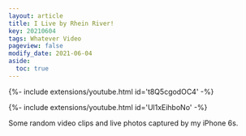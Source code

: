 ```yaml
---
layout: article
title: I Live by Rhein River! 
key: 20210604
tags: Whatever Video
pageview: false
modify_date: 2021-06-04
aside:
  toc: true
---
```


<!--more-->
{%- include extensions/youtube.html id='t8Q5cgodOC4' -%}



{%- include extensions/youtube.html id='Ul1xEihboNo' -%}

Some random video clips and live photos captured by my iPhone 6s.

